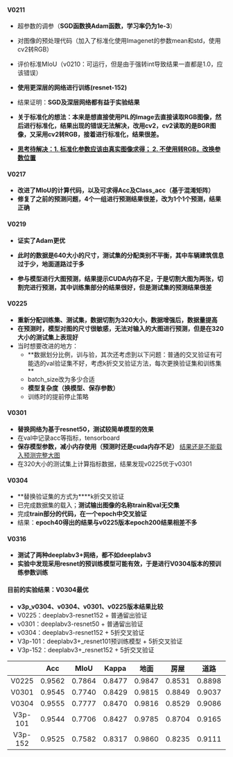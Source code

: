 #### V0211

- 超参数的调参（**SGD函数换Adam函数，学习率仍为1e-3**）
- 对图像的预处理代码（加入了标准化使用Imagenet的参数mean和std，使用cv2转RGB）

- 评价标准MIoU（v0210：可运行，但是由于强转int导致结果一直都是1.0，应该错误）
- **使用更深层的网络进行训练(resnet-152)**
- 结果证明：**SGD及深层网络都有益于实验结果**
- **关于标准化的想法：本来是想直接使用PIL的Image去直接读取RGB图像，然后进行标准化，结果出现的错误无法解决，改用cv2，cv2读取的是BGR图像，又采用cv2转RGB，接着进行标准化，结果很差。**

- <u>**思考待解决：1. 标准化参数应该由真实图像求得； 2. 不使用转RGB，改换参数位置**</u>

#### V0217

- **改进了MIoU的计算代码，以及可求得Acc及Class_acc（基于混淆矩阵）**
- **修复了之前的预测问题，4个一组进行预测结果很差，改为1个1个预测，结果正确**

#### V0219

- **证实了Adam更优**
- **此时的数据是640大小的尺寸，测试集的分配类别不平衡，其中车辆建筑信息过于少，地面道路过于多**

- **参与模型进行大图预测，结果提示CUDA内存不足，于是切割大图为两张，切割完进行预测，其中训练集部分的结果很好，但是测试集的预测结果很差**

#### V0225

- **重新分配训练集、测试集，数据切割为320大小，数据增强后，数据量提高**
- **在预测时，模型对图的尺寸很敏感，无法对输入的大图进行预测，但是在320大小的测试集上表现好**
- 当时想要改进的地方：
  - **数据划分比例，训与验，其次还考虑到以下问题：普通的交叉验证有可能选的val验证集不好，考虑k折交叉验证方法，每次更换验证集和训练集 **
  - batch_size改为多少合适
  - **模型复杂度（换模型、保存参数）**
  -  训练时的提前停止策略

#### V0301

- **替换网络为基于resnet50，测试较简单模型的效果**
- 在val中记录acc等指标，tensorboard
- **保存模型参数，减小内存使用（预测时还是cuda内存不足）** <u>结果还是不能载入预测完整大图</u>
- 在320大小的测试集上计算指标数据，结果发现v0225优于v0301

#### V0304

- **替换验证集的方式为****k折交叉验证
- 已完成数据集的载入；**测试输出图像的名称train和val无交集**
- 完成**train部分的代码，在一个epoch中交叉验证**
- 结果：**epoch40得出的结果与v0225版本epoch200结果相差不多**

#### V0316

- **测试了两种deeplabv3+网络，都不如deeplabv3**
- **实验中发现采用resnet的预训练模型可能有效，于是进行V0304版本的预训练参数训练**

#### 目前的实验结果：V0304最优

- **v3p_v0304、v0304、v0301、v0225版本结果比较**
- V0225：deeplabv3-resnet152 + 普通留出验证
- v0301：deeplabv3-resnet50 + 普通留出验证
- v0304：deeplabv3-resnet152 + 5折交叉验证
- V3p-101：deeplabv3+_resnet101预训练模型 + 5折交叉验证
- V3p-152：deeplabv3+_resnet152 + 5折交叉验证

|         |  Acc   |  MIoU  | Kappa  |  地面  |  房屋  |  道路  |  车辆  |
| :-----: | :----: | :----: | :----: | :----: | :----: | :----: | :----: |
|  V0225  | 0.9562 | 0.7864 | 0.8477 | 0.9847 | 0.8531 | 0.8898 | 0.7269 |
|  V0301  | 0.9545 | 0.7740 | 0.8429 | 0.9815 | 0.8849 | 0.9037 | 0.6313 |
|  V0304  | 0.9555 | 0.7777 | 0.8470 | 0.9816 | 0.8529 | 0.9086 | 0.7151 |
| V3p-101 | 0.9544 | 0.7706 | 0.8427 | 0.9785 | 0.8704 | 0.9165 | 0.5758 |
| V3p-152 | 0.9525 | 0.7582 | 0.8317 | 0.9860 | 0.8235 | 0.9111 | 0.6009 |
